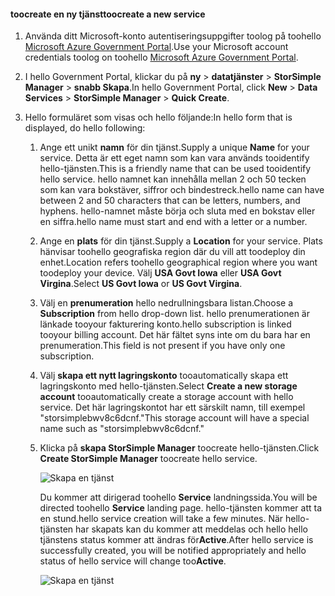 <!--author=SharS last changed: 9/17/15-->


#### <a name="toocreate-a-new-service"></a><span data-ttu-id="b5799-101">toocreate en ny tjänst</span><span class="sxs-lookup"><span data-stu-id="b5799-101">toocreate a new service</span></span>
1. <span data-ttu-id="b5799-102">Använda ditt Microsoft-konto autentiseringsuppgifter toolog på toohello [Microsoft Azure Government Portal](https://manage.windowsazure.us/).</span><span class="sxs-lookup"><span data-stu-id="b5799-102">Use your Microsoft account credentials toolog on toohello [Microsoft Azure Government Portal](https://manage.windowsazure.us/).</span></span>
2. <span data-ttu-id="b5799-103">I hello Government Portal, klickar du på **ny** > **datatjänster** > **StorSimple Manager** > **snabb Skapa**.</span><span class="sxs-lookup"><span data-stu-id="b5799-103">In hello Government Portal, click **New** > **Data Services** > **StorSimple Manager** > **Quick Create**.</span></span>
3. <span data-ttu-id="b5799-104">Hello formuläret som visas och hello följande:</span><span class="sxs-lookup"><span data-stu-id="b5799-104">In hello form that is displayed, do hello following:</span></span>
   
   1. <span data-ttu-id="b5799-105">Ange ett unikt **namn** för din tjänst.</span><span class="sxs-lookup"><span data-stu-id="b5799-105">Supply a unique **Name** for your service.</span></span> <span data-ttu-id="b5799-106">Detta är ett eget namn som kan vara används tooidentify hello-tjänsten.</span><span class="sxs-lookup"><span data-stu-id="b5799-106">This is a friendly name that can be used tooidentify hello service.</span></span> <span data-ttu-id="b5799-107">hello namnet kan innehålla mellan 2 och 50 tecken som kan vara bokstäver, siffror och bindestreck.</span><span class="sxs-lookup"><span data-stu-id="b5799-107">hello name can have between 2 and 50 characters that can be letters, numbers, and hyphens.</span></span> <span data-ttu-id="b5799-108">hello-namnet måste börja och sluta med en bokstav eller en siffra.</span><span class="sxs-lookup"><span data-stu-id="b5799-108">hello name must start and end with a letter or a number.</span></span>
   2. <span data-ttu-id="b5799-109">Ange en **plats** för din tjänst.</span><span class="sxs-lookup"><span data-stu-id="b5799-109">Supply a **Location** for your service.</span></span> <span data-ttu-id="b5799-110">Plats hänvisar toohello geografiska region där du vill att toodeploy din enhet.</span><span class="sxs-lookup"><span data-stu-id="b5799-110">Location refers toohello geographical region where you want toodeploy your device.</span></span> <span data-ttu-id="b5799-111">Välj **USA Govt Iowa** eller **USA Govt Virgina**.</span><span class="sxs-lookup"><span data-stu-id="b5799-111">Select **US Govt Iowa** or **US Govt Virgina**.</span></span>
   3. <span data-ttu-id="b5799-112">Välj en **prenumeration** hello nedrullningsbara listan.</span><span class="sxs-lookup"><span data-stu-id="b5799-112">Choose a **Subscription** from hello drop-down list.</span></span> <span data-ttu-id="b5799-113">hello prenumerationen är länkade tooyour fakturering konto.</span><span class="sxs-lookup"><span data-stu-id="b5799-113">hello subscription is linked tooyour billing account.</span></span> <span data-ttu-id="b5799-114">Det här fältet syns inte om du bara har en prenumeration.</span><span class="sxs-lookup"><span data-stu-id="b5799-114">This field is not present if you have only one subscription.</span></span>
   4. <span data-ttu-id="b5799-115">Välj **skapa ett nytt lagringskonto** tooautomatically skapa ett lagringskonto med hello-tjänsten.</span><span class="sxs-lookup"><span data-stu-id="b5799-115">Select **Create a new storage account** tooautomatically create a storage account with hello service.</span></span> <span data-ttu-id="b5799-116">Det här lagringskontot har ett särskilt namn, till exempel "storsimplebwv8c6dcnf."</span><span class="sxs-lookup"><span data-stu-id="b5799-116">This storage account will have a special name such as "storsimplebwv8c6dcnf."</span></span>
   5. <span data-ttu-id="b5799-117">Klicka på **skapa StorSimple Manager** toocreate hello-tjänsten.</span><span class="sxs-lookup"><span data-stu-id="b5799-117">Click **Create StorSimple Manager** toocreate hello service.</span></span>
      
       ![Skapa en tjänst](./media/storsimple-create-new-service-gov/HCS_CreateAService-gov-include.png)
      
      <span data-ttu-id="b5799-119">Du kommer att dirigerad toohello **Service** landningssida.</span><span class="sxs-lookup"><span data-stu-id="b5799-119">You will be directed toohello **Service** landing page.</span></span> <span data-ttu-id="b5799-120">hello-tjänsten kommer att ta en stund.</span><span class="sxs-lookup"><span data-stu-id="b5799-120">hello service creation will take a few minutes.</span></span> <span data-ttu-id="b5799-121">När hello-tjänsten har skapats kan du kommer att meddelas och hello hello tjänstens status kommer att ändras för**Active**.</span><span class="sxs-lookup"><span data-stu-id="b5799-121">After hello service is successfully created, you will be notified appropriately and hello status of hello service will change too**Active**.</span></span>
      
       ![Skapa en tjänst](./media/storsimple-create-new-service-gov/HCS_StorSimpleManagerServicePage-gov-include.png)

